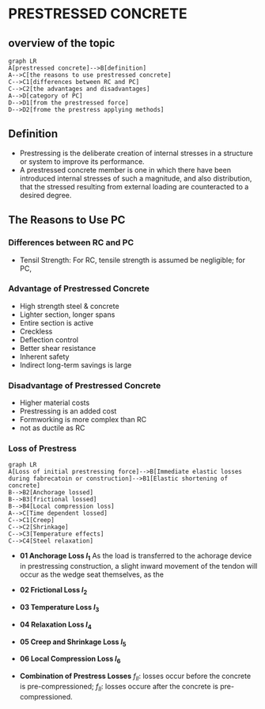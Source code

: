 # PRESTRESSED CONCRETE
## overview of the topic
```mermaid
graph LR
A[prestressed concrete]-->B[definition]
A-->C[the reasons to use prestressed concrete]
C-->C1[differences between RC and PC]
C-->C2[the advantages and disadvantages]
A-->D[category of PC]
D-->D1[from the prestressed force]
D-->D2[frome the prestress applying methods]
```

## Definition
* Prestressing is the deliberate creation of internal stresses in a structure or system to improve its performance.
* A prestressed concrete member is one in which there have been introduced internal stresses of such a magnitude, and also distribution, that the stressed resulting from external loading are counteracted to a desired degree.

## The Reasons to Use PC
### Differences between RC and PC
* Tensil Strength: For RC, tensile strength is assumed be negligible; for PC, 
### Advantage of Prestressed Concrete
* High strength steel & concrete
* Lighter section, longer spans
* Entire section is active
* Creckless
* Deflection control
* Better shear resistance
* Inherent safety
* Indirect long-term savings is large
### Disadvantage of Prestressed Concrete
* Higher material costs
* Prestressing is an added cost
* Formworking is more complex than RC
* not as ductile as RC

### Loss of Prestress
```mermaid
graph LR
A[Loss of initial prestressing force]-->B[Immediate elastic losses during fabrecatoin or construction]-->B1[Elastic shortening of concrete]
B-->B2[Anchorage lossed]
B-->B3[frictional lossed]
B-->B4[Local compression loss]
A-->C[Time dependent lossed]
C-->C1[Creep]
C-->C2[Shrinkage]
C-->C3[Temperature effects]
C-->C4[Steel relaxation]
```
* **01 Anchorage Loss $l_1$**
As the load is transferred to the achorage device in prestressing construction, a slight inward movement of the tendon will occur as the wedge seat themselves, as the 
* **02 Frictional Loss $l_2$**

* **03 Temperature Loss $l_3$**

* **04 Relaxation Loss $l_4$**

* **05 Creep and Shrinkage Loss $l_5$**

* **06 Local Compression Loss $l_6$**
* **Combination of Prestress Losses**
$f_{lI}$: losses occur before the concrete is pre-compressioned;
$f_{lI}$: losses occure after the concrete is pre-compressioned.


